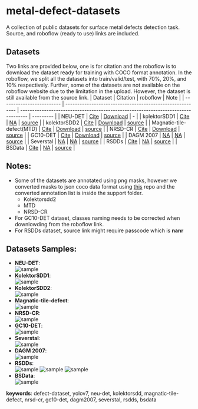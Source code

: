 # metal-defect-datasets
A collection of public datasets for surface metal defects detection task. Source, and roboflow (ready to use) links are included.

## Datasets
Two links are provided below, one is for citation and the roboflow is to download the dataset ready for training with COCO format annotation. 
In the roboflow, we split all the datasets into train/valid/test, with 70%, 20%, and 10% respectively.
Further, some of the datasets are not available on the roboflow website due to the limitation in the upload. However, the dataset is still available from the source link.
| Dataset                       | Citation                                                  |   roboflow                                                                        |   Note    |
| -------------------------     | --------------------------------------------------------- | --------------------------------------------------------------------------------- | --------- |
| NEU-DET                       | [Cite](https://doi.org/10.1016/j.apsusc.2013.09.002)      | [Download](https://universe.roboflow.com/defectdatasets/neu-det-fquva/1)          |   -       |
| kolektorSDD1                  | [Cite](https://doi.org/10.1016/j.compind.2021.103459)     | [NA]('')                                                                          | [source](https://www.vicos.si/resources/kolektorsdd/) |
| kolektorSDD2                  | [Cite](https://doi.org/10.1016/j.compind.2021.103459)     | [Download](https://universe.roboflow.com/defectdatasets/kolektorsdd2-xnm8r/1)     | [source](https://www.vicos.si/resources/kolektorsdd2/) |
| Magnatic-tile-defect(MTD)     | [Cite](https://doi.org/10.1007/s00371-018-1588-5)         | [Download](https://universe.roboflow.com/defectdatasets/magnatic-tile-defect/1)   | [source](https://github.com/Charmve/Surface-Defect-Detection/tree/master/Magnetic-Tile-Defect) |
| NRSD-CR                       | [Cite](https://doi.org/10.1109/TIM.2020.3040890)          | [Download](https://universe.roboflow.com/defectdatasets/nrsd-cr/1)                | [source](https://github.com/zdfcvsn/MCnet) |
| GC10-DET                      | [Cite](https://doi:10.3390/s20061562)                     | [Download](https://universe.roboflow.com/g-deepti-raj/gc10-det-latest/dataset/3)  | [source](https://www.kaggle.com/datasets/alex000kim/gc10det?select=Defects+Description.xlsx) |
| DAGM 2007                     | [NA]('')                                                  | [NA]('')                                                                          | [source](https://hci.iwr.uni-heidelberg.de/content/weakly-supervised-learning-industrial-optical-inspection) |
| Severstal                     | [NA]('')                                                  | [NA]('')                                                                          | [source](https://www.kaggle.com/competitions/severstal-steel-defect-detection/data) |
| RSDDs                         | [Cite](https://doi.org/10.1109/JSEN.2017.2761858)         | [NA]('')                                                                          | [source](https://pan.baidu.com/s/1svsnqL0r1kasVDNjppkEwg#list/path=%2F) |
| BSData                        | [Cite](https://doi.org/10.5445/IR/1000133819)             | [NA]('')                                                                          | [source](https://github.com/2Obe/BSData) |



## Notes:
- Some of the datasets are annotated using png masks, however we converted masks to json coco data format using [this](https://github.com/brunobelloni/binary-to-coco-json-converter/) repo and the converted annotation list is inside the support folder.
    - Kolektorsdd2
    - MTD
    - NRSD-CR
- For GC10-DET dataset, classes naming needs to be corrected when downlowding from the roboflow link.
- For RSDDs dataset, source link might require passcode which is **nanr**

## Datasets Samples:
- **NEU-DET**:              <br/> ![sample](./samples/neu-det.png)          <br/>
- **KolektorSDD1**:         <br/> ![sample](./samples/kolektor-sdd1.png)    <br/>
- **KolektorSDD2**:         <br/> ![sample](./samples/kolektor-sdd2.png)    <br/>
- **Magnatic-tile-defect**: <br/> ![sample](./samples/mtd.png)              <br/>
- **NRSD-CR**:              <br/> ![sample](./samples/nrsd-cr.png)          <br/>
- **GC10-DET**:             <br/> ![sample](./samples/gc10-det0.png)         <br/>
- **Severstal**:            <br/> ![sample](./samples/severstal.png)        <br/>
- **DAGM 2007**:            <br/> ![sample](./samples/DAGM2007.png)         <br/>
- **RSDDs**:                <br/> ![sample](./samples/rsdd1.png) ![sample](./samples/rsdd2.png) ![sample](./samples/rsdd3.png)     <br/>
- **BSData**:               <br/> ![sample](./samples/bsdata.png)           <br/>

**keywords**: defect-dataset, yolov7, neu-det, kolektorsdd, magnatic-tile-defect, nrsd-cr, gc10-det, dagm2007, severstal, rsdds, bsdata